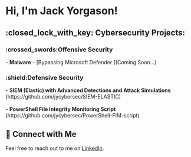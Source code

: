 <h1>Hi, I'm Jack Yorgason! <br/></h1>

<h2>:closed_lock_with_key: Cybersecurity Projects:</h2>

<h3>:crossed_swords:Offensive Security</h3>
- <b>Malware</b>
  - [Bypassing Microsoft Defender ](Coming Soon...)

<h3>:shield:Defensive Security</h3>
- <b>SIEM (Elastic) with Advanced Detections and Attack Simulations</b> </br>(https://github.com/jycybersec/SIEM-ELASTIC)</br> </br>
- <b>PowerShell File Integrity Monitoring Script</b><br> (https://github.com/jycybersec/PowerShell-FIM-script)</b>

## :electric_plug: Connect with Me
Feel free to reach out to me on [LinkedIn](https://www.linkedin.com/in/jack-yorgason-21940a24a/%29).

